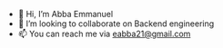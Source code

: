 - 👋 Hi, I’m Abba Emmanuel 
- 💞️ I’m looking to collaborate on Backend engineering 
- 📫 You can reach me via eabba21@gmail.com

<!---
Mmili01/Mmili01 is a ✨ special ✨ repository because its `README.md` (this file) appears on your GitHub profile.
You can click the Preview link to take a look at your changes.
--->
